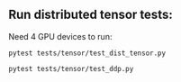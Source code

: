 ## Run distributed tensor tests:

Need 4 GPU devices to run:

`pytest tests/tensor/test_dist_tensor.py`

`pytest tests/tensor/test_ddp.py`
